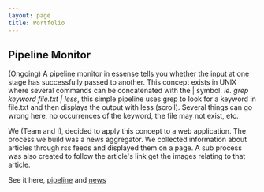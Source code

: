 ```yaml
---
layout: page
title: Portfolio 
---
```


## Pipeline Monitor
(Ongoing) A pipeline monitor in essense tells you whether the input at one stage has successfully passed to another. This concept exists in UNIX where several commands can be concatenated with the | symbol. *ie. grep keyword file.txt | less*, this simple pipeline uses grep to look for a keyword in file.txt and then displays the output with less (scroll). Several things can go wrong here, no occurrences of the keyword, the file may not exist, etc.

We (Team and I), decided to apply this concept to a web application. The process we build was a news aggregator. We collected information about articles through rss feeds and displayed them on a page. A sub process was also created to follow the article's link get the images relating to that article.

See it here, [pipeline](http://danielchia.me) and [news](http://danielchia.me/news)

